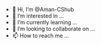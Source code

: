- 👋 Hi, I’m @Aman-CShub
- 👀 I’m interested in ...
- 🌱 I’m currently learning ...
- 💞️ I’m looking to collaborate on ...
- 📫 How to reach me ...

<!---
Aman-CShub/Aman-CShub is a ✨ special ✨ repository because its `README.md` (this file) appears on your GitHub profile.
You can click the Preview link to take a look at your changes.
--->

